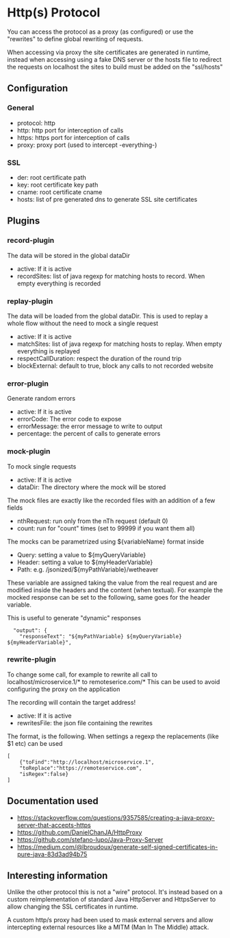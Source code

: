 # Http(s) Protocol

You can access the protocol as a proxy (as configured) or use the "rewrites" to 
define global rewriting of requests.

When accessing via proxy the site certificates are generated in runtime, instead
when accessing using a fake DNS server or the hosts file to redirect the requests
on localhost the sites to build must be added on the "ssl/hosts"

## Configuration

### General

* protocol: http
* http: http port for interception of calls
* https: https port for interception of calls
* proxy: proxy port (used to intercept -everything-)

### SSL

* der: root certificate path
* key: root certificate key path
* cname: root certificate cname
* hosts: list of pre generated dns to generate SSL site certificates

## Plugins

### record-plugin

The data will be stored in the global dataDir

* active: If it is active
* recordSites: list of java regexp for matching hosts to record. When empty everything is recorded

### replay-plugin

The data will be loaded from the global dataDir. This is used to replay a whole flow
without the need to mock a single request

* active: If it is active
* matchSites: list of java regexp for matching hosts to replay. When empty everything is replayed
* respectCallDuration: respect the duration of the round trip
* blockExternal: default to true, block any calls to not recorded website

### error-plugin

Generate random errors

* active: If it is active
* errorCode: The error code to expose
* errorMessage: the error message to write to output
* percentage: the percent of calls to generate errors

### mock-plugin

To mock single requests

* active: If it is active
* dataDir: The directory where the mock will be stored

The mock files are exactly like the recorded files with an addition of a few fields

* nthRequest: run only from the nTh request (default 0)
* count: run for "count" times (set to 99999 if you want them all)

The mocks can be parametrized using ${variableName} format inside

* Query: setting a value to ${myQueryVariable}
* Header: setting a value to ${myHeaderVariable}
* Path: e.g. /jsonized/${myPathVariable}/wetheaver

These variable are assigned taking the value from the real request and are modified
inside the headers and the content (when textual). For example the mocked response 
can be set to the following, same goes for the header variable.

This is useful to generate "dynamic" responses

```
  "output": {
    "responseText": "${myPathVariable} ${myQueryVariable} ${myHeaderVariable}",
```

### rewrite-plugin

To change some call, for example to rewrite all call to localhost/microservice.1/* to remoteserice.com/*
This can be used to avoid configuring the proxy on the application

The recording will contain the target address!

* active: If it is active
* rewritesFile: the json file containing the rewrites 

The format, is the following. When settings a regexp the replacements (like $1 etc)
can be used

```
[
    {"toFind":"http://localhost/microservice.1",
    "toReplace":"https://remoteservice.com",
    "isRegex":false}
]
```

## Documentation used

* https://stackoverflow.com/questions/9357585/creating-a-java-proxy-server-that-accepts-https
* https://github.com/DanielChanJA/HttpProxy
* https://github.com/stefano-lupo/Java-Proxy-Server
* https://medium.com/@lbroudoux/generate-self-signed-certificates-in-pure-java-83d3ad94b75

## Interesting information

Unlike the other protocol this is not a "wire" protocol. It's instead based
on a custom reimplementation of standard Java HttpServer and HttpsServer to
allow changing the SSL certificates in runtime.

A custom http/s proxy had been used to mask external servers and allow
intercepting external resources like a MITM (Man In The Middle) attack.
